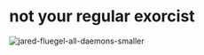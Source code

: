 # not your regular exorcist
![jared-fluegel-all-daemons-smaller](https://github.com/X-orcist/X-orcist/assets/114482638/b6569f0a-205c-43a7-9cec-70c849e49425)
